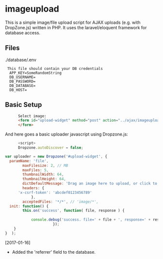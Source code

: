 # imageupload

This is a simple image/file upload script for AJAX uploads (e.g. with DropZone.js) written in PHP.
It uses the laravel/eloquent framework for database access.



Files
-----
 ./database/.env

```text
 This file should contain your DB credentials
  APP_KEY=SomeRandomString
  DB_USERNAME=
  DB_PASSWORD=
  DB_DATABASE=
  DB_HOST=
```

Basic Setup
-----------
```html
      Select image:
      <form id="upload-widget" method="post" action="../ajax/imageupload.ajax.php" class="dropzone">
      </form>
```

And here goes a basic uploader javascript using Dropzone.js:
```javascript
      <script>
      Dropzone.autoDiscover = false;

var uploader = new Dropzone('#upload-widget', {
  paramName: 'file',
        maxFilesize: 2, // MB
        maxFiles: 5,
        thumbnailWidth: 64,
        thumbnailHeight: 64,
        dictDefaultMessage: 'Drag an image here to upload, or click to select one',
        headers: {
      'x-csrf-token': 'abcdef0123456789'
            },
        acceptedFiles: '*/*', // 'image/*',
  init: function() {
        this.on('success', function( file, response ) {
          
            console.debug('success. file=' + file + ', response=' + response );
                      });
    }
}  );
```

[2017-01-16]
 * Added the 'referrer' field to the database.